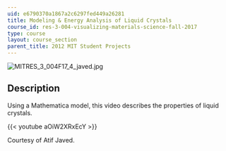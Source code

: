 ```yaml
---
uid: e6790370a1867a2c6297fed449a26281
title: Modeling & Energy Analysis of Liquid Crystals
course_id: res-3-004-visualizing-materials-science-fall-2017
type: course
layout: course_section
parent_title: 2012 MIT Student Projects
---
```


![MITRES_3_004F17_4_javed.jpg](https://open-learning-course-data-production.s3.amazonaws.com/res-3-004-visualizing-materials-science-fall-2017/b2cc47aa9060f7f6a80e837208f64c7e_MITRES_3_004F17_4_javed.jpg)

Description
-----------

Using a Mathematica model, this video describes the properties of liquid crystals.

{{< youtube aOiW2XRxEcY >}}

Courtesy of Atif Javed.